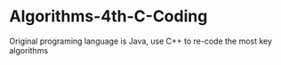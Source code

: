# Algorithms-4th-C-Coding
Original programing language is Java, use C++ to re-code the most key algorithms

